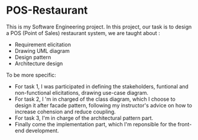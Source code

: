 # POS-Restaurant
This is my Software Engineering project.
In this project, our task is to design a POS (Point of Sales) restaurant system, we are taught about :
- Requirement elicitation
- Drawing UML diagram
- Design pattern
- Architecture design

To be more specific: 
- For task 1, I was participated in defining the stakeholders, funtional and non-functional elicitations, drawing use-case diagram. 
- For task 2, I 'm in charged of the class diagram, which I choose to design it after facade pattern, following my instructor's advice on how to increase cohension and reduce coupling.
- For task 3, I'm in charge of the architectural pattern part. 
- Finally come the implementation part, which I'm reponsible for the front-end development.
